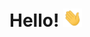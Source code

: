 # Hello! <img src="https://raw.githubusercontent.com/namandixit/namandixit/master/wave.gif" width="30px">

